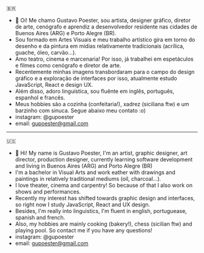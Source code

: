 :brazil:
- 👋 Oi! Me chamo Gustavo Poester, sou artista, designer gráfico, diretor de arte, cenógrafo e aprendiz a desenvolvedor residente nas cidades de Buenos Aires (ARG) e Porto Alegre (BR).
- Sou formado em Artes Visuais e meu trabalho artístico gira em torno do desenho e da pintura em mídias relativamente tradicionais (acrílica, guache, óleo, carvão...).
- Amo teatro, cinema e marcenaria! Por isso, já trabalhei em espetáculos e filmes como cenógrafo e diretor de arte.
- Recentemente minhas imagens transbordaram para o campo do design gráfico e a exploração de interfaces por isso, atualmente estudo JavaScript, React e design UX.
- Além disso, adoro linguística, sou fluênte em inglês, português, espanhol e francês.
- Meus hobbies são a cozinha (confeitaria!), xadrez (siciliana ftw) e um barzinho com sinuca. Segue abaixo meu contato :o)
- instagram: @gupoester
- email: gupoester@gmail.com

_____________________________________________________________________________________________________________________________________________
:us:
- 👋 Hi! My name is Gustavo Poester, I'm an artist, graphic designer, art director, production designer, currently learning software development and living in Buenos Aires (ARG)
and Porto Alegre (BR)
- I'm a bachelor in Visual Arts and work eather with drawings and paintings in relatively traditional mediums (oil, charcoal...).
- I love theater, cinema and carpentry! So because of that I also work on shows and performances.
- Recently my interest has shifted towards graphic design and interfaces, so right now I study JavaScript, React and UX design.
- Besides, I'm really into linguistics, I'm fluent in english, portuguease, spanish and french.
- Also, my hobbies are mainly cooking (bakery!), chess (sicilian ftw) and playing pool. So contact me if you have any questions!
- instagram: @gupoester
- email: gupoester@gmail.com
